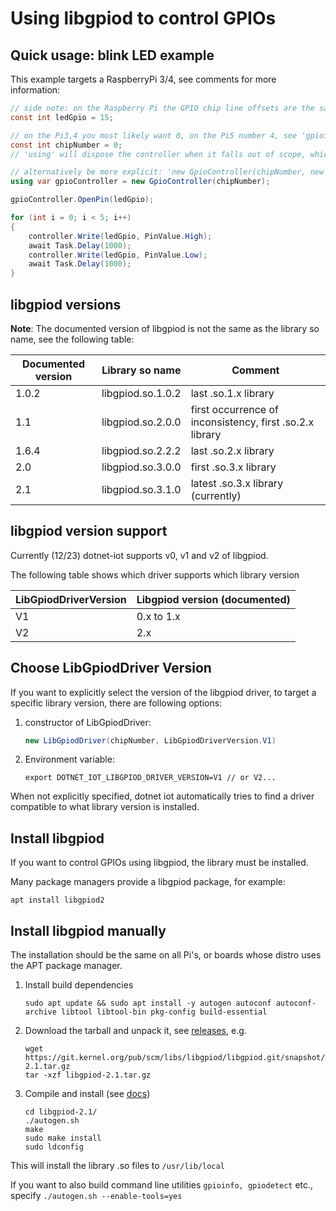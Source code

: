 # Using libgpiod to control GPIOs

## Quick usage: blink LED example

This example targets a RaspberryPi 3/4, see comments for more information:

```c#
// side note: on the Raspberry Pi the GPIO chip line offsets are the same numbers as the usual BCM GPIO numbering, which is convenient
const int ledGpio = 15;

// on the Pi3,4 you most likely want 0, on the Pi5 number 4, see 'gpioinfo' tool
const int chipNumber = 0;
// 'using' will dispose the controller when it falls out of scope, which will un-claim lines

// alternatively be more explicit: 'new GpioController(chipNumber, new LibGpiodDriver())'
using var gpioController = new GpioController(chipNumber);

gpioController.OpenPin(ledGpio);

for (int i = 0; i < 5; i++)
{
    controller.Write(ledGpio, PinValue.High);
    await Task.Delay(1000);
    controller.Write(ledGpio, PinValue.Low);
    await Task.Delay(1000);
}
```

## libgpiod versions

**Note**: The documented version of libgpiod is not the same as the library so name, see the following table:

| Documented version | Library so name   | Comment                                                  |
| ------------------ | ----------------- | -------------------------------------------------------- |
| 1.0.2              | libgpiod.so.1.0.2 | last .so.1.x library                                     |
| 1.1                | libgpiod.so.2.0.0 | first occurrence of inconsistency, first .so.2.x library |
| 1.6.4              | libgpiod.so.2.2.2 | last .so.2.x library                                     |
| 2.0                | libgpiod.so.3.0.0 | first .so.3.x library                                    |
| 2.1                | libgpiod.so.3.1.0 | latest .so.3.x library (currently)                       |

## libgpiod version support

Currently (12/23) dotnet-iot supports v0, v1 and v2 of libgpiod.

The following table shows which driver supports which library version

| LibGpiodDriverVersion | Libgpiod version (documented) |
| --------------------- | ----------------------------- |
| V1                    | 0.x to 1.x                    |
| V2                    | 2.x                           |

## Choose LibGpiodDriver Version

If you want to explicitly select the version of the libgpiod driver, to target a specific library version, there are following options:

1. constructor of LibGpiodDriver:

   ```c#
   new LibGpiodDriver(chipNumber, LibGpiodDriverVersion.V1)
   ```

2. Environment variable:

   ```shell
   export DOTNET_IOT_LIBGPIOD_DRIVER_VERSION=V1 // or V2...
   ```

When not explicitly specified, dotnet iot automatically tries to find a driver compatible to what library version is installed.

## Install libgpiod

If you want to control GPIOs using libgpiod, the library must be installed.

Many package managers provide a libgpiod package, for example:

   ```shell
   apt install libgpiod2
   ```

## Install libgpiod manually

The installation should be the same on all Pi's, or boards whose distro uses the APT package manager.

1. Install build dependencies

   ```shell
   sudo apt update && sudo apt install -y autogen autoconf autoconf-archive libtool libtool-bin pkg-config build-essential
   ```

2. Download the tarball and unpack it, see [releases](https://git.kernel.org/pub/scm/libs/libgpiod/libgpiod.git/refs/), e.g.

   ```shell
   wget https://git.kernel.org/pub/scm/libs/libgpiod/libgpiod.git/snapshot/libgpiod-2.1.tar.gz
   tar -xzf libgpiod-2.1.tar.gz
   ```

3. Compile and install (see [docs](https://git.kernel.org/pub/scm/libs/libgpiod/libgpiod.git/about/))

   ```shell
   cd libgpiod-2.1/
   ./autogen.sh
   make
   sudo make install
   sudo ldconfig
   ```

This will install the library .so files to `/usr/lib/local`

If you want to also build command line utilities `gpioinfo, gpiodetect` etc., specify `./autogen.sh --enable-tools=yes`
